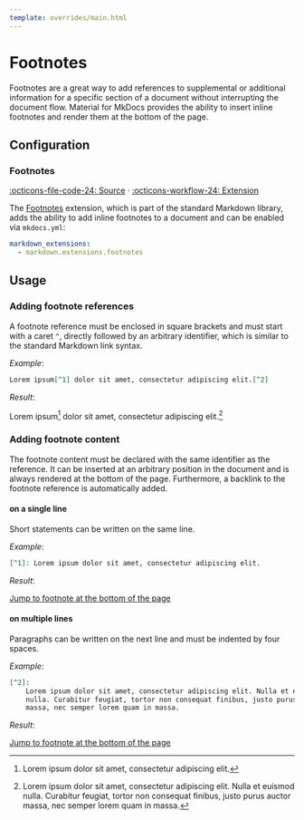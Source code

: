 ```yaml
---
template: overrides/main.html
---
```


# Footnotes

Footnotes are a great way to add references to supplemental or additional
information for a specific section of a document without interrupting the
document flow. Material for MkDocs provides the ability to insert inline
footnotes and render them at the bottom of the page.

## Configuration

### Footnotes

[:octicons-file-code-24: Source][1] · [:octicons-workflow-24: Extension][2]

The [Footnotes][2] extension, which is part of the standard Markdown library,
adds the ability to add inline footnotes to a document and can be enabled via
`mkdocs.yml`:

``` yaml
markdown_extensions:
  - markdown.extensions.footnotes
```

  [1]: https://github.com/squidfunk/mkdocs-material/blob/master/src/assets/stylesheets/main/extensions/markdown/_footnotes.scss
  [2]: https://python-markdown.github.io/extensions/footnotes/

## Usage

### Adding footnote references

A footnote reference must be enclosed in square brackets and must start with a
caret `^`, directly followed by an arbitrary identifier, which is similar to
the standard Markdown link syntax.

_Example_:

``` markdown
Lorem ipsum[^1] dolor sit amet, consectetur adipiscing elit.[^2]
```

_Result_:

Lorem ipsum[^1] dolor sit amet, consectetur adipiscing elit.[^2]

### Adding footnote content

The footnote content must be declared with the same identifier as the reference.
It can be inserted at an arbitrary position in the document and is always
rendered at the bottom of the page. Furthermore, a backlink to the footnote
reference is automatically added.

#### on a single line

Short statements can be written on the same line.

_Example_:

``` markdown
[^1]: Lorem ipsum dolor sit amet, consectetur adipiscing elit.
```

_Result_:

[Jump to footnote at the bottom of the page](#fn:1)

  [^1]: Lorem ipsum dolor sit amet, consectetur adipiscing elit.

#### on multiple lines

Paragraphs can be written on the next line and must be indented by four spaces.

_Example_:

``` markdown
[^2]:
    Lorem ipsum dolor sit amet, consectetur adipiscing elit. Nulla et euismod
    nulla. Curabitur feugiat, tortor non consequat finibus, justo purus auctor
    massa, nec semper lorem quam in massa.
```

_Result_:

  [^2]:
      Lorem ipsum dolor sit amet, consectetur adipiscing elit. Nulla et euismod
      nulla. Curabitur feugiat, tortor non consequat finibus, justo purus
      auctor massa, nec semper lorem quam in massa.

[Jump to footnote at the bottom of the page](#fn:2)
